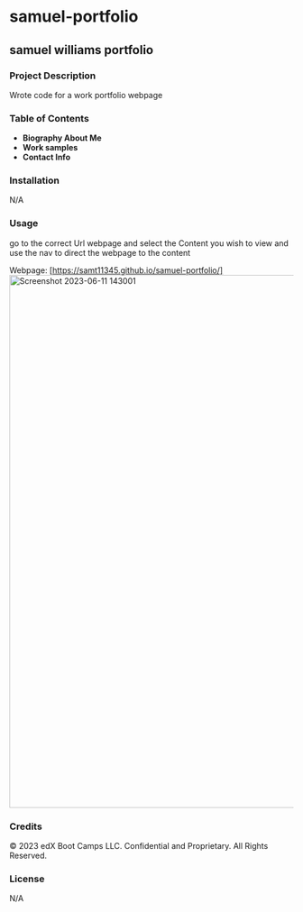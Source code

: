 # samuel-portfolio

## samuel williams portfolio

### Project Description

Wrote code for a work portfolio webpage 

### Table of Contents

* **Biography About Me**
* **Work samples**
* **Contact Info**
### Installation

N/A
### Usage

go to the correct Url webpage and select the Content you wish to view and use the nav to direct the webpage to the content

Webpage: [https://samt11345.github.io/samuel-portfolio/]
<img width="946" alt="Screenshot 2023-06-11 143001" src="https://github.com/samt11345/samuel-portfolio/assets/130321211/e84a2c6c-621b-4d2b-b4bd-ff2bf640e730">

### Credits
© 2023 edX Boot Camps LLC. Confidential and Proprietary. All Rights Reserved.
### License
N/A



